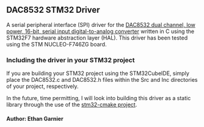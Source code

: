## DAC8532 STM32 Driver
A serial peripheral interface (SPI) driver for the [DAC8532 dual channel, low power, 16-bit, serial input digital-to-analog converter](https://www.ti.com/lit/ds/symlink/dac8532.pdf?ts=1714978561542&ref_url=https%253A%252F%252Fwww.ti.com%252Fproduct%252FDAC8532) written in C using the STM32F7 hardware abstraction layer (HAL). This driver has been tested using the STM NUCLEO-F746ZG board.

### Including the driver in your STM32 project
If you are building your STM32 project using the STM32CubeIDE, simply place the DAC8532.c and DAC8532.h files within the Src and Inc directories of your project, respectively.

In the future, time permitting, I will look into building this driver as a static library through the use of the [stm32-cmake project](https://github.com/ObKo/stm32-cmake/tree/master).

#### Author: Ethan Garnier